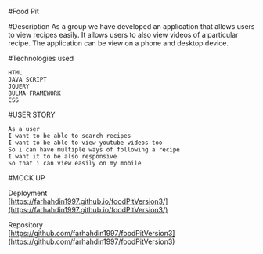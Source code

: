 
#Food Pit

#Description
As a group we have developed an application that allows users to view recipes easily. It allows users to also view videos of a particular recipe. The application can be view on a phone and desktop device.

#Technologies used

```
HTML
JAVA SCRIPT
JQUERY
BULMA FRAMEWORK
CSS

```

#USER STORY
```
As a user 
I want to be able to search recipes 
I want to be able to view youtube videos too
So i can have multiple ways of following a recipe
I want it to be also responsive
So that i can view easily on my mobile 

```

#MOCK UP




Deployment <br>
 [https://farhahdin1997.github.io/foodPitVersion3/](https://farhahdin1997.github.io/foodPitVersion3/)

Repository <br>
[https://github.com/farhahdin1997/foodPitVersion3](https://github.com/farhahdin1997/foodPitVersion3)
